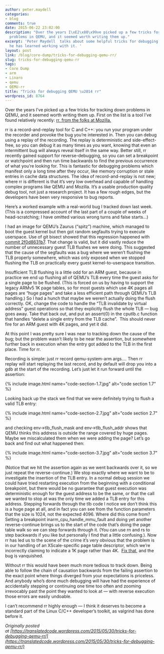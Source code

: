 ```yaml
---
author: peter.maydell
categories:
- blog
comments: true
date: 2015-06-22 23:02:00
description: "Over the years I\xE2\x80\x99ve picked up a few tricks for tracking down
  problems in QEMU, and it seemed worth writing them up."
excerpt: 'Peter Maydell  talks about some helpful tricks for debugging QEMU - rr that
  he has learned working with it. '
layout: post
link: /blog/core-dump/tricks-for-debugging-qemu-rr/
slug: tricks-for-debugging-qemu-rr
tags:
- Core Dump
- arm
- Linaro
- qemu
- QEMU-rr
title: "Tricks for debugging QEMU \u2014 rr"
wordpress_id: 8764
---
```


Over the years I’ve picked up a few tricks for tracking down problems in QEMU, and it seemed worth writing them up. First on the list is a tool I’ve found relatively recently: [rr, from the folks at Mozilla.](http://rr-project.org/)

rr is a record-and-replay tool for C and C++: you run your program under the recorder and provoke the bug you’re interested in. Then you can debug using a replay of the recording. The replay is deterministic and side-effect-free, so you can debug it as many times as you want, knowing that even an intermittent bug will always reveal itself in the same way. Better still, rr recently gained support for reverse-debugging, so you can set a breakpoint or watchpoint and then run time backwards to find the previous occurrence of what you’re looking for. This is fantastic for debugging problems which manifest only a long time after they occur, like memory corruption or stale entries in cache data structures. The idea of record-and-replay is not new; where rr is different is that it’s very low overhead and capable of handling complex programs like QEMU and Mozilla. It’s a usable production quality debug tool, not just a research project. It has a few rough edges, but the developers have been very responsive to bug reports.

Here’s a worked example with a real-world bug I tracked down last week. (This is a compressed account of the last part of a couple of weeks of head-scratching; I have omitted various wrong turns and false starts…)

I had an image for QEMU’s Zaurus (“spitz”) machine, which managed to boot the guest kernel but then got random segfaults trying to execute userspace. Use of git bisect showed that this regression happened with [commit 2f0d8631b7](http://git.qemu.org/?p=qemu.git;a=commitdiff;h=2f0d8631b7;hp=2e1198672759eda6e122ff38fcf6df06f27e0fe2). That change is valid, but it did vastly reduce the number of unnecessary guest TLB flushes we were doing. This suggested that the cause of the segfaults was a bug where we weren’t flushing the TLB properly somewhere, which was only exposed when we stopped flushing the TLB on practically every guest kernel-to-userspace transition.

Insufficient TLB flushing is a little odd for an ARM guest, because in practice we end up flushing all of QEMU’s TLB every time the guest asks for a single page to be flushed. (This is forced on us by having to support the legacy ARMv5 1K page tables, so for most guests which use 4K pages all pages are “huge pages” and take a less efficient path through QEMU’s TLB handling.) So I had a hunch that maybe we weren’t actually doing the flush correctly. OK, change the code to handle the “TLB invalidate by virtual address” guest operations so that they explicitly flush the whole TLB — bug goes away. Take that back out, and put an assert(0) in the cputlb.c function that handles “delete a single entry from the TLB cache”.  This should never fire for an ARM guest with 4K pages, and yet it did.

At this point I was pretty sure I was near to tracking down the cause of the bug; but the problem wasn’t likely to be near the assertion, but somewhere further back in execution when the entry got added to the TLB in the first place. Time for rr.

Recording is simple: just rr record qemu-system-arm args.... Then rr replay will start replaying the last record, and by default will drop you into a gdb at the start of the recording. Let’s just let it run forward until the assertion:

{% include image.html name="code-section-1.7.jpg" alt="code section 1.7" %}

Looking back up the stack we find that we were definitely trying to flush a valid TLB entry:

{% include image.html name="code-section-2.7.jpg" alt="code section 2.7" %}

and checking env->tlb_flush_mask and env->tlb_flush_addr shows that QEMU thinks this address is outside the range covered by huge pages. Maybe we miscalculated them when we were adding the page? Let’s go back and find out what happened then:

{% include image.html name="code-section-3.7.jpg" alt="code section 3.7" %}

(Notice that we hit the assertion again as we went backwards over it, so we just repeat the reverse-continue.) We stop exactly where we want to be to investigate the insertion of the TLB entry. In a normal debug session we could have tried restarting execution from the beginning with a conditional breakpoint, but there would be no guarantee that guest execution was deterministic enough for the guest address to be the same, or that the call we wanted to stop at was the only time we added a TLB entry for this address. Stepping forwards through the tlb code I notice we don’t think this is a huge page at all, and in fact you can see from the function parameters that the size is 1024, not the expected 4096. Where did this come from? Setting a breakpoint inarm_cpu_handle_mmu_fault and doing yet another reverse-continue brings us to the start of the code that’s doing the page table walk so we can step forwards through it. (You can use rn and rs to step backwards if you like but personally I find that a little confusing.). Now rr has led us to the scene of the crime it’s very obvious that the problem is in our handling of an XScale-specific page table descriptor, which we’re incorrectly claiming to indicate a 1K page rather than 4K.  [Fix that](http://lists.gnu.org/archive/html/qemu-devel/2015-05/msg05956.html), and the bug is vanquished.

Without rr this would have been much more tedious to track down. Being able to follow the chain of causation backwards from the failing assertion to the exact point where things diverged from your expectations is priceless. And anybody who’s done much debugging will have had the experience of accidentally stepping or continuing one time too often and zooming irrevocably past the point they wanted to look at — with reverse execution those errors are easily undoable.

I can’t recommend rr highly enough — I think it deserves to become a standard part of the Linux C/C++ developer’s toolkit, as valgrind has done before it.

_Originally posted at [https://translatedcode.wordpress.com/2015/05/30/tricks-for-debugging-qemu-rr/](https://translatedcode.wordpress.com/2015/05/30/tricks-for-debugging-qemu-rr/)_